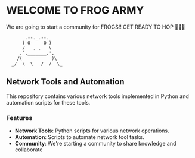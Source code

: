 # WELCOME TO FROG ARMY 
We are going to start a community for FROGS!! GET READY TO HOP 🐸🐸🐸

           .--._.--.
          ( O     O )
          /   . .   \
         .`._______.'.
        /(           )\
      _/  \  \   /  /  \_

## Network Tools and Automation
This repository contains various network tools implemented in Python and automation scripts for these tools.

### Features

- **Network Tools**: Python scripts for various network operations.
- **Automation**: Scripts to automate network tool tasks.
- **Community**: We're starting a community to share knowledge and collaborate 
